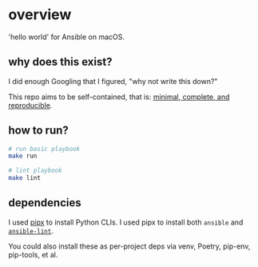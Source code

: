 # overview

'hello world' for Ansible on macOS.

## why does this exist?

I did enough Googling that I figured, "why not write this down?"

This repo aims to be self-contained, that is: [minimal, complete, and reproducible](https://stackoverflow.com/help/minimal-reproducible-example).

## how to run?

```sh
# run basic playbook
make run

# lint playbook
make lint
```

## dependencies

I used [pipx](https://github.com/pipxproject/pipx) to install Python CLIs. I used pipx to install both `ansible` and [`ansible-lint`](https://github.com/ansible/ansible-lint). 

You could also install these as per-project deps via venv, Poetry, pip-env, pip-tools, et al.
